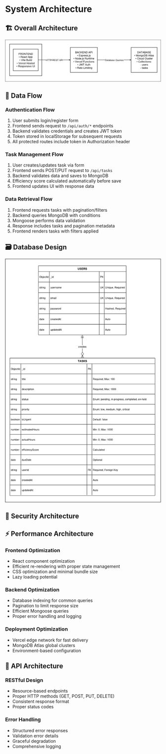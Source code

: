 # System Architecture

## 🏗️ Overall Architecture
![Alt text](/images/TaskManagerArch.png)


## 🔄 Data Flow

### Authentication Flow
1. User submits login/register form
2. Frontend sends request to `/api/auth/*` endpoints
3. Backend validates credentials and creates JWT token
4. Token stored in localStorage for subsequent requests
5. All protected routes include token in Authorization header

### Task Management Flow
1. User creates/updates task via form
2. Frontend sends POST/PUT request to `/api/tasks`
3. Backend validates data and saves to MongoDB
4. Efficiency score calculated automatically before save
5. Frontend updates UI with response data

### Data Retrieval Flow
1. Frontend requests tasks with pagination/filters
2. Backend queries MongoDB with conditions
3. Mongoose performs data validation
4. Response includes tasks and pagination metadata
5. Frontend renders tasks with filters applied

## 🗃️ Database Design
![Alt text](/images/DatabaseSchema.png)


## 🔐 Security Architecture



## ⚡ Performance Architecture

### Frontend Optimization
- React component optimization
- Efficient re-rendering with proper state management
- CSS optimization and minimal bundle size
- Lazy loading potential

### Backend Optimization
- Database indexing for common queries
- Pagination to limit response size
- Efficient Mongoose queries
- Proper error handling and logging

### Deployment Optimization
- Vercel edge network for fast delivery
- MongoDB Atlas global clusters
- Environment-based configuration

## 🔄 API Architecture

### RESTful Design
- Resource-based endpoints
- Proper HTTP methods (GET, POST, PUT, DELETE)
- Consistent response format
- Proper status codes

### Error Handling
- Structured error responses
- Validation error details
- Graceful degradation
- Comprehensive logging

